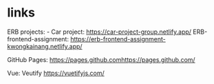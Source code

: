 # links

ERB projects: -
Car project: https://car-project-group.netlify.app/
ERB-frontend-assignment: https://erb-frontend-assignment-kwongkainang.netlify.app/

GitHub Pages: https://pages.github.comhttps://pages.github.com/

Vue:
Veutify https://vuetifyjs.com/
